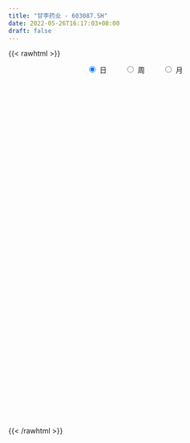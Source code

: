 ```yaml
---
title: "甘李药业 - 603087.SH"
date: 2022-05-26T16:17:03+08:00
draft: false
---
```

{{< rawhtml >}}
    <div style="text-align: center">
        <label style="padding: 1rem;"><input style="margin-right: .5rem" type="radio" name="period" value="D" checked onclick="period_change(this)">日</label>
        <label style="padding: 1rem;"><input style="margin-right: .5rem" type="radio" name="period" value="W" onclick="period_change(this)">周</label>
        <label style="padding: 1rem;"><input style="margin-right: .5rem" type="radio" name="period" value="M" onclick="period_change(this)">月</label>
    </div>
    <div id="chart" style="height: 700px;"></div> 
    <script type="text/javascript">
        const D_v = [21104.2,10065.43,10105.19,10371.26,10778.82,8038.04,13686.37,20359.11,12123.56,15464.09,15873.09,23410.69,16352.5,13403.94,9861.35,11166.08,10596.32,10741.45,9903.18,10557.18,15727.18,8058.87,9930.4,28110.9,12286.66,10712.73,9405.12,12145.34,13453.98,14211.38,26892.76,42462.68,22408.71,16233.03,18856.99,46588.57,19363.84,19633.27,20793.0,21437.84,23851.69,56880.28,49113.58,52957.92,53877.2,68438.3,80928.23,138276.47,92715.76,93395.37,47890.43,49586.75,44301.1,53331.86,57962.25,62992.04,46375.26,42190.7,32358.1,69038.92,41578.08,56779.15,39521.08,29597.83,33604.11,45033.72,24158.21,133959.46,92318.07,40399.59,61217.25,98959.99,62787.8,45614.59,49148.18,32959.04,50579.68,35774.58,28898.22,31191.63,32960.28,29783.26,42172.44,21692.82,28319.76,22538.47,23902.83,27111.8,42597.56,29172.02,21837.15,21939.8,45497.7,29570.78,24797.99,24784.36,55360.63,42908.37,27076.8,23013.98,24817.9,29414.12,25609.76,15932.63,24045.57,23161.36,60958.62,43370.09,27246.54,46490.77,43041.11,33299.4,35376.11,35833.2,31804.33,25172.55,47421.04,36546.82,18644.54,41666.76,30928.28,32024.82,57461.58,94265.01,55805.38,59819.96,28725.63,35472.64,40289.91,48816.31,107517.0,194179.02,137793.72,106145.12,53786.62,68119.07,41431.65,54671.42,40556.25,34650.16,70021.8,90666.09,60857.65,39152.48,44499.71,28661.05,41234.7,35194.88,21349.17,26769.13,25225.41,31678.83,32248.94,30178.1,26296.79,27441.27,24817.11,56161.25,43336.5,29105.0,35940.91,28532.44,37011.94,39449.3,49640.93,58503.27,30077.33,38497.08,30901.06,39297.29,49537.9,29934.21,30810.42,21942.33,25500.96,22832.31,20787.05,26309.91,26081.48,24091.12,43383.61,23387.02,25253.56,38046.11,36452.23,40353.58,53863.58,32626.49,30700.87,59473.71,44686.62,29572.47,44787.28,26719.73,30267.8,44362.4,48435.95,55950.53,53332.85,37709.79,80212.07,43707.63,48322.29,60368.34,52777.59,34584.62,33376.92,30388.98,36519.65,42396.43,36079.14,27322.9,29641.14,46993.57,56545.18,33996.0,30501.2,44718.45,46323.36,35231.37,33926.34,20315.2,20014.0,22639.45,21446.04,35385.6,37718.95,43889.33,29421.84,47512.88,36921.08,48723.41,45040.06,52241.94,47024.95,28009.9,20058.56,27351.2,41412.71,29739.54,25362.52,31514.52,21449.0,23170.65,23393.55,39644.01,23635.81,56385.35,32354.07,34981.82]
const D_histogram = [0.0,-0.0546853561,-0.1215799986,-0.2584839789,-0.5032974575,-0.5765278126,-0.3832597405,-0.0360425822,0.1566128591,0.1321693597,0.2285414101,0.4684557456,0.3571168458,0.1033939872,-0.0510088871,-0.2491832243,-0.3342862436,-0.2150217003,-0.178918372,-0.2500305248,-0.530826204,-0.6258984484,-0.7557820782,-1.2301671904,-1.3880095856,-1.3041023925,-1.2404906439,-1.2922152527,-0.9708700428,-0.7628145642,-0.7951172339,-1.0581672818,-1.0871596899,-1.082237942,-1.0685288877,-1.3041423864,-1.3290674502,-1.3471511157,-1.3224667814,-1.2226692229,-1.0559008109,-1.1081245082,-1.1710913633,-1.2475853737,-1.3429352703,-1.4414062741,-1.3234261445,-0.841927052,-0.7487694692,-0.9519714762,-1.0690042972,-0.9179635332,-0.7585255913,-0.5998154515,-0.2749301854,0.1077117276,0.4200963235,0.59006336,0.6554055896,1.0382632635,1.3086030056,1.5423185921,1.6269072956,1.5703168759,1.6294803113,1.5380387799,1.4007140589,1.5826141297,1.3707147748,1.2524635756,1.4094045288,1.7171803433,1.7752548765,1.6205913549,1.5737653367,1.4651240399,1.450920177,1.3299722983,1.138408407,1.0249029948,0.8503418634,0.6530211683,0.3641368829,0.2012929721,-0.0123196681,-0.0965556477,-0.25524732,-0.2793980458,-0.0488396546,0.0811398278,0.1315070759,0.1851943964,0.3749341776,0.4132334519,0.2675093502,0.3268170812,0.4865301892,0.4929248856,0.4706869529,0.438253721,0.306319642,0.1118566312,-0.1258990601,-0.2172187564,-0.3320883777,-0.4460056109,-0.6933746761,-0.9121999023,-0.9936468132,-1.1739063452,-1.1595529889,-1.0481330341,-0.963564843,-0.921676398,-0.7668732817,-0.5738298551,-0.3132994394,-0.2250766663,-0.1104804432,0.0589248193,0.200061683,0.2569136026,0.3811777902,0.5945567804,0.6719227726,0.5761265653,0.5305812556,0.4858016615,0.4599729524,0.4954675042,0.676174716,1.0377162091,1.1447534441,1.0132145406,0.8975474139,0.6388547264,0.4679091565,0.394318108,0.3368427733,0.2763974356,0.36021898,0.4526679389,0.4546634389,0.4141398254,0.2632689687,0.1845605481,0.0060923623,-0.1745074689,-0.2617008021,-0.2220019769,-0.2664415619,-0.2751649322,-0.2029817236,-0.1331869432,-0.1486546374,-0.1768465914,-0.1645460322,-0.0428960159,-0.0408675465,-0.030227596,-0.0006391188,0.0022620627,0.0469911744,0.0854910441,-0.0104000368,-0.2320611838,-0.373623187,-0.5020186629,-0.5613180486,-0.6380154314,-0.7992766752,-0.8743539338,-0.9807434959,-0.9406787675,-0.9619379823,-0.8964352245,-0.7715605822,-0.609793149,-0.4268868902,-0.2808279934,-0.2918780451,-0.2820937529,-0.184454191,-0.1366403989,-0.1088497716,-0.0392966485,0.1441351325,0.191164782,0.276796294,0.1906880706,0.2294832633,0.2999745626,0.3840388643,0.4598411898,0.4469475878,0.4202379749,0.2800119634,0.0108929073,-0.2687714294,-0.3866098995,-0.2076984936,-0.1452567128,-0.2666099203,-0.2434751234,-0.1387321762,-0.0046060135,0.0981585275,0.1188576806,0.1850430563,0.2586162485,0.2130346826,0.1431745591,0.0786637346,0.1496199014,0.1974007084,0.2021739184,0.2073595569,0.107398275,-0.0413463504,-0.1949068087,-0.1834474533,-0.2091383404,-0.1714133597,-0.1095673477,-0.0553785604,-0.0789030502,-0.0469772492,-0.1343870292,-0.1947027302,-0.4277982931,-0.5977268264,-0.5627162915,-0.5733907303,-0.3708787644,-0.1089722348,0.0547887155,0.1840623156,0.2940963114,0.3658493512,0.4651729161,0.4989290267,0.4548586542,0.3939141554,0.3438355815,0.29283644,0.3268674699,0.3682687928,0.2096161699,0.1503927415,0.1415733578]
const D_fast = [0.0,-0.0683566952,-0.1656463373,-0.3671713123,-0.7378091553,-0.9551714635,-0.8577183266,-0.5195118138,-0.2877031578,-0.2791043172,-0.1255969143,0.2314313577,0.2093716692,-0.0185026926,-0.1856577887,-0.4461279319,-0.6148025121,-0.5492933939,-0.5579196586,-0.6915394426,-1.1050416728,-1.3565885293,-1.6754176787,-2.4573445885,-2.9621893801,-3.2043077851,-3.4508186975,-3.8255971195,-3.7469694202,-3.7296175827,-3.9606995609,-4.4882914292,-4.7890737598,-5.0547114974,-5.308134665,-5.8697837603,-6.2269756867,-6.5818471312,-6.8877794922,-7.0936492394,-7.1908560302,-7.5201108545,-7.8758505504,-8.2642409042,-8.6953246183,-9.1541471908,-9.3670235972,-9.0960062678,-9.1900410522,-9.6312359283,-10.0155198235,-10.0939699429,-10.1241633989,-10.1154071219,-9.8592544021,-9.4496845573,-9.0322758804,-8.7147930039,-8.485599377,-7.8431758872,-7.2456853937,-6.6263901592,-6.1350746318,-5.7990858324,-5.3325523192,-5.0394841556,-4.8266303619,-4.2490767587,-4.1182974199,-3.9234327251,-3.4141406398,-2.6770697395,-2.1751814872,-1.92469717,-1.578081854,-1.3204421409,-0.9719159595,-0.7603707637,-0.6673325532,-0.5246122167,-0.4865878822,-0.5206532853,-0.71850335,-0.8310240178,-1.047716575,-1.1560914665,-1.3785949688,-1.472595206,-1.2542467285,-1.1039822891,-1.0207382721,-0.9207523525,-0.6372790268,-0.4956713896,-0.5745181538,-0.4335061524,-0.1521604972,-0.0225345793,0.0728992262,0.1500294245,0.094675256,-0.0718235969,-0.3410540532,-0.4866784386,-0.6845701544,-0.9099887903,-1.3307015246,-1.7775767263,-2.1074353405,-2.5811714589,-2.8567063498,-3.0073196535,-3.1636426732,-3.3521733276,-3.3890885318,-3.3395025689,-3.1572970132,-3.1253434066,-3.0383672943,-2.8542308269,-2.6630785425,-2.5419982222,-2.3224395871,-1.9604214018,-1.7150747165,-1.6668392825,-1.5797392783,-1.503068457,-1.413903928,-1.2545425001,-0.9047916093,-0.283821064,0.1094045321,0.2311692637,0.3398889906,0.2409099847,0.1869417038,0.2119301824,0.238665541,0.2473195622,0.4211958516,0.6268117952,0.742473155,0.8054844978,0.7204308832,0.6878625996,0.5109175045,0.286690806,0.1340722723,0.1182706033,0.0072206277,-0.0702939756,-0.0488561979,-0.0123581533,-0.0649895069,-0.1373931086,-0.1662290575,-0.0553030452,-0.0634914625,-0.0604084109,-0.0309797134,-0.0275130163,0.028963889,0.0888365198,-0.0096545703,-0.2893310133,-0.5242988132,-0.7781989549,-0.9778278527,-1.2140290934,-1.575109506,-1.868775248,-2.2203506841,-2.4154556476,-2.677199358,-2.8358054063,-2.9038209095,-2.8945017635,-2.8183172274,-2.7424653289,-2.8264848919,-2.8872240379,-2.8356980237,-2.8220443314,-2.821466147,-2.761737186,-2.5422716219,-2.4474507768,-2.2926201914,-2.3310563972,-2.2348903886,-2.0894054487,-1.9093314309,-1.718568808,-1.619725513,-1.5413756322,-1.6115986529,-1.8779944821,-2.2248516762,-2.4393426211,-2.3123558387,-2.286228236,-2.4742339236,-2.5119679076,-2.4419080044,-2.3089333451,-2.1816291722,-2.1312155989,-2.0187694592,-1.8805422048,-1.8728651001,-1.9069315839,-1.9517764747,-1.8434153326,-1.7462843484,-1.6909676589,-1.6339421311,-1.7070538443,-1.8661350572,-2.0684222177,-2.1028247256,-2.1808001979,-2.1859285571,-2.151474382,-2.1111302348,-2.1543804872,-2.1341989984,-2.2552055357,-2.3641969193,-2.7042420554,-3.0236022954,-3.1292708333,-3.2832929547,-3.1735006799,-2.938837209,-2.7613790798,-2.5860899008,-2.4025318272,-2.2393164496,-2.0236996557,-1.8652112884,-1.7955669973,-1.7580329573,-1.7221526358,-1.6999426673,-1.5841947699,-1.4507262489,-1.5569748293,-1.5786000723,-1.5520261166]
const D_slow = [0.0,-0.013671339,-0.0440663387,-0.1086873334,-0.2345116978,-0.3786436509,-0.4744585861,-0.4834692316,-0.4443160168,-0.4112736769,-0.3541383244,-0.237024388,-0.1477451765,-0.1218966797,-0.1346489015,-0.1969447076,-0.2805162685,-0.3342716936,-0.3790012866,-0.4415089178,-0.5742154688,-0.7306900809,-0.9196356005,-1.2271773981,-1.5741797945,-1.9002053926,-2.2103280536,-2.5333818668,-2.7760993775,-2.9668030185,-3.165582327,-3.4301241474,-3.7019140699,-3.9724735554,-4.2396057773,-4.5656413739,-4.8979082365,-5.2346960154,-5.5653127108,-5.8709800165,-6.1349552192,-6.4119863463,-6.7047591871,-7.0166555305,-7.3523893481,-7.7127409166,-8.0435974527,-8.2540792157,-8.441271583,-8.6792644521,-8.9465155264,-9.1760064097,-9.3656378075,-9.5155916704,-9.5843242167,-9.5573962849,-9.452372204,-9.304856364,-9.1410049666,-8.8814391507,-8.5542883993,-8.1687087513,-7.7619819274,-7.3694027084,-6.9620326306,-6.5775229356,-6.2273444208,-5.8316908884,-5.4890121947,-5.1758963008,-4.8235451686,-4.3942500828,-3.9504363636,-3.5452885249,-3.1518471907,-2.7855661808,-2.4228361365,-2.0903430619,-1.8057409602,-1.5495152115,-1.3369297456,-1.1736744535,-1.0826402328,-1.0323169898,-1.0353969068,-1.0595358188,-1.1233476488,-1.1931971602,-1.2054070739,-1.1851221169,-1.1522453479,-1.1059467488,-1.0122132044,-0.9089048415,-0.8420275039,-0.7603232336,-0.6386906863,-0.5154594649,-0.3977877267,-0.2882242965,-0.211644386,-0.1836802282,-0.2151549932,-0.2694596823,-0.3524817767,-0.4639831794,-0.6373268484,-0.865376824,-1.1137885273,-1.4072651136,-1.6971533609,-1.9591866194,-2.2000778301,-2.4304969296,-2.6222152501,-2.7656727138,-2.8439975737,-2.9002667403,-2.9278868511,-2.9131556463,-2.8631402255,-2.7989118249,-2.7036173773,-2.5549781822,-2.3869974891,-2.2429658477,-2.1103205338,-1.9888701185,-1.8738768804,-1.7500100043,-1.5809663253,-1.321537273,-1.035348912,-0.7820452769,-0.5576584234,-0.3979447418,-0.2809674527,-0.1823879257,-0.0981772323,-0.0290778734,0.0609768716,0.1741438563,0.287809716,0.3913446724,0.4571619146,0.5033020516,0.5048251422,0.4611982749,0.3957730744,0.3402725802,0.2736621897,0.2048709566,0.1541255257,0.1208287899,0.0836651306,0.0394534827,-0.0016830253,-0.0124070293,-0.0226239159,-0.0301808149,-0.0303405946,-0.0297750789,-0.0180272854,0.0033454757,0.0007454665,-0.0572698295,-0.1506756262,-0.276180292,-0.4165098041,-0.576013662,-0.7758328308,-0.9944213142,-1.2396071882,-1.4747768801,-1.7152613756,-1.9393701818,-2.1322603273,-2.2847086146,-2.3914303371,-2.4616373355,-2.5346068468,-2.605130285,-2.6512438327,-2.6854039325,-2.7126163754,-2.7224405375,-2.6864067544,-2.6386155589,-2.5694164854,-2.5217444677,-2.4643736519,-2.3893800113,-2.2933702952,-2.1784099977,-2.0666731008,-1.9616136071,-1.8916106162,-1.8888873894,-1.9560802468,-2.0527327216,-2.1046573451,-2.1409715233,-2.2076240033,-2.2684927842,-2.3031758282,-2.3043273316,-2.2797876997,-2.2500732796,-2.2038125155,-2.1391584534,-2.0858997827,-2.0501061429,-2.0304402093,-1.993035234,-1.9436850568,-1.8931415773,-1.841301688,-1.8144521193,-1.8247887069,-1.873515409,-1.9193772723,-1.9716618574,-2.0145151974,-2.0419070343,-2.0557516744,-2.0754774369,-2.0872217492,-2.1208185065,-2.1694941891,-2.2764437624,-2.425875469,-2.5665545418,-2.7099022244,-2.8026219155,-2.8298649742,-2.8161677953,-2.7701522164,-2.6966281386,-2.6051658008,-2.4888725718,-2.3641403151,-2.2504256515,-2.1519471127,-2.0659882173,-1.9927791073,-1.9110622398,-1.8189950416,-1.7665909992,-1.7289928138,-1.6935994743]
const D_data = [['2021-05-17', 124.7255, 129.4387, 124.7255, 130.5149],['2021-05-18', 128.502, 128.5818, 126.549, 129.4088],['2021-05-19', 128.5818, 128.0238, 127.3661, 130.4152],['2021-05-20', 127.8344, 126.4294, 126.0508, 129.5284],['2021-05-21', 126.5, 123.71, 123.5, 127.5],['2021-05-24', 123.8, 124.52, 121.85, 125.3],['2021-05-25', 124.51, 127.74, 123.61, 127.96],['2021-05-26', 127.74, 130.9, 126.61, 132.97],['2021-05-27', 130.82, 130.41, 128.66, 131.76],['2021-05-28', 130.05, 128.2, 127.67, 132.02],['2021-05-31', 127.78, 130.0, 127.38, 132.53],['2021-06-01', 130.53, 132.95, 129.23, 134.97],['2021-06-02', 133.48, 129.2, 129.2, 133.48],['2021-06-03', 129.06, 126.59, 126.58, 129.66],['2021-06-04', 126.6, 126.73, 126.01, 128.32],['2021-06-07', 126.01, 125.08, 123.5, 126.51],['2021-06-08', 124.8, 125.46, 124.11, 127.13],['2021-06-09', 125.0, 127.85, 124.5, 128.3],['2021-06-10', 127.88, 127.02, 126.0, 128.6],['2021-06-11', 126.8, 125.35, 124.6, 126.8],['2021-06-15', 124.46, 121.38, 120.84, 125.25],['2021-06-16', 121.39, 122.13, 120.67, 122.67],['2021-06-17', 122.0, 120.41, 120.25, 122.65],['2021-06-18', 120.41, 113.5, 111.4, 120.5],['2021-06-21', 113.02, 114.5, 110.5, 114.5],['2021-06-22', 114.12, 116.0, 113.77, 117.0],['2021-06-23', 115.0, 114.83, 114.0, 115.84],['2021-06-24', 114.22, 112.06, 111.91, 114.8],['2021-06-25', 111.8, 116.18, 111.78, 116.63],['2021-06-28', 116.5, 115.09, 113.76, 116.97],['2021-06-29', 114.0, 111.49, 111.39, 114.96],['2021-06-30', 111.5, 106.58, 105.2, 111.82],['2021-07-01', 106.34, 107.35, 105.59, 109.29],['2021-07-02', 107.3, 106.29, 105.0, 108.99],['2021-07-05', 105.5, 105.0, 104.1, 107.58],['2021-07-06', 104.37, 99.69, 98.0, 104.89],['2021-07-07', 99.64, 99.89, 98.75, 101.09],['2021-07-08', 99.48, 98.06, 98.02, 99.61],['2021-07-09', 97.95, 96.77, 95.25, 97.95],['2021-07-12', 97.0, 96.21, 95.1, 98.0],['2021-07-13', 96.52, 96.0, 95.4, 96.98],['2021-07-14', 95.5, 91.8, 91.64, 95.5],['2021-07-15', 91.33, 89.5, 89.25, 92.33],['2021-07-16', 89.51, 87.0, 86.38, 89.61],['2021-07-19', 86.24, 84.23, 83.8, 87.7],['2021-07-20', 83.31, 81.47, 81.27, 83.7],['2021-07-21', 82.0, 82.0, 80.0, 83.15],['2021-07-22', 82.51, 86.15, 82.4, 86.98],['2021-07-23', 85.0, 81.01, 80.89, 85.01],['2021-07-26', 79.5, 75.09, 73.03, 79.5],['2021-07-27', 75.0, 73.23, 73.21, 75.69],['2021-07-28', 73.15, 74.59, 72.0, 75.5],['2021-07-29', 75.03, 73.54, 73.21, 75.98],['2021-07-30', 72.78, 72.5, 71.13, 73.22],['2021-08-02', 72.2, 74.18, 70.08, 74.96],['2021-08-03', 73.98, 75.39, 73.32, 76.4],['2021-08-04', 75.39, 75.25, 73.5, 76.48],['2021-08-05', 74.9, 73.84, 73.8, 76.7],['2021-08-06', 74.41, 72.35, 71.99, 74.41],['2021-08-09', 72.69, 76.94, 72.31, 78.5],['2021-08-10', 75.4, 77.0, 75.08, 77.6],['2021-08-11', 77.0, 77.86, 76.01, 79.8],['2021-08-12', 77.11, 76.99, 75.73, 77.75],['2021-08-13', 76.86, 75.5, 75.01, 76.86],['2021-08-16', 75.29, 77.22, 74.7, 78.3],['2021-08-17', 77.2, 75.55, 74.91, 79.15],['2021-08-18', 75.05, 74.62, 74.18, 75.97],['2021-08-19', 75.44, 79.08, 75.44, 82.08],['2021-08-20', 77.11, 74.44, 73.1, 77.11],['2021-08-23', 73.6, 75.01, 73.04, 75.55],['2021-08-24', 75.08, 78.92, 74.18, 79.35],['2021-08-25', 79.5, 82.67, 79.5, 85.49],['2021-08-26', 83.91, 81.34, 80.13, 84.3],['2021-08-27', 81.93, 79.24, 79.1, 82.1],['2021-08-30', 79.0, 80.85, 77.0, 81.77],['2021-08-31', 80.25, 80.45, 79.24, 81.68],['2021-09-01', 80.11, 82.1, 78.96, 82.58],['2021-09-02', 81.95, 81.19, 81.0, 82.95],['2021-09-03', 81.48, 80.17, 79.85, 81.49],['2021-09-06', 80.0, 80.95, 79.51, 81.88],['2021-09-07', 80.96, 79.95, 79.7, 80.96],['2021-09-08', 79.96, 79.08, 79.0, 80.46],['2021-09-09', 78.91, 76.86, 75.81, 79.0],['2021-09-10', 76.5, 77.29, 75.91, 77.45],['2021-09-13', 77.3, 75.56, 75.37, 78.45],['2021-09-14', 75.0, 76.18, 74.8, 77.16],['2021-09-15', 76.15, 74.29, 74.18, 76.15],['2021-09-16', 74.01, 75.1, 72.87, 75.49],['2021-09-17', 74.42, 78.55, 74.3, 79.06],['2021-09-22', 77.8, 78.11, 76.0, 80.23],['2021-09-23', 78.44, 77.52, 77.1, 78.7],['2021-09-24', 77.15, 77.81, 76.2, 78.99],['2021-09-27', 77.8, 80.25, 77.21, 80.34],['2021-09-28', 81.58, 79.15, 78.88, 81.86],['2021-09-29', 78.86, 76.7, 76.7, 78.86],['2021-09-30', 76.95, 79.16, 76.95, 79.87],['2021-10-08', 79.23, 81.24, 78.01, 82.39],['2021-10-11', 81.25, 80.08, 79.54, 83.38],['2021-10-12', 79.38, 80.0, 79.12, 81.5],['2021-10-13', 79.91, 80.04, 79.21, 80.65],['2021-10-14', 80.22, 78.61, 78.59, 80.8],['2021-10-15', 78.85, 77.08, 77.0, 79.12],['2021-10-18', 77.0, 75.33, 74.8, 77.0],['2021-10-19', 75.28, 76.1, 75.02, 76.6],['2021-10-20', 76.14, 74.98, 74.88, 76.72],['2021-10-21', 74.99, 74.0, 73.5, 75.16],['2021-10-22', 72.0, 70.81, 70.0, 72.0],['2021-10-25', 70.5, 69.15, 68.48, 70.73],['2021-10-26', 69.0, 69.15, 68.17, 69.81],['2021-10-27', 69.15, 66.15, 66.0, 69.3],['2021-10-28', 66.0, 66.98, 65.66, 67.29],['2021-10-29', 66.74, 67.39, 65.76, 67.79],['2021-11-01', 67.33, 66.48, 65.5, 67.33],['2021-11-02', 66.37, 65.2, 65.12, 67.6],['2021-11-03', 65.0, 66.11, 65.0, 66.41],['2021-11-04', 66.02, 66.61, 65.82, 66.66],['2021-11-05', 66.85, 67.93, 66.2, 68.9],['2021-11-08', 67.98, 66.09, 65.8, 68.0],['2021-11-09', 66.0, 66.42, 65.8, 66.89],['2021-11-10', 66.4, 67.44, 65.4, 68.11],['2021-11-11', 67.19, 67.62, 66.9, 67.85],['2021-11-12', 67.6, 66.88, 66.81, 67.63],['2021-11-15', 66.6, 68.08, 66.07, 68.79],['2021-11-16', 68.0, 70.13, 67.8, 71.16],['2021-11-17', 70.15, 69.37, 68.81, 70.48],['2021-11-18', 68.82, 67.32, 67.15, 69.12],['2021-11-19', 67.32, 67.7, 67.0, 67.91],['2021-11-22', 67.87, 67.58, 67.0, 68.0],['2021-11-23', 67.51, 67.73, 67.01, 68.27],['2021-11-24', 67.55, 68.65, 67.55, 68.93],['2021-11-25', 68.65, 71.29, 68.6, 71.85],['2021-11-26', 71.45, 75.51, 70.0, 78.0],['2021-11-29', 75.51, 74.3, 74.1, 78.35],['2021-11-30', 74.3, 71.98, 71.39, 74.5],['2021-12-01', 72.21, 72.18, 71.15, 72.6],['2021-12-02', 71.74, 69.92, 69.88, 72.11],['2021-12-03', 69.9, 70.25, 69.9, 70.89],['2021-12-06', 70.26, 71.12, 69.11, 71.8],['2021-12-07', 72.0, 71.24, 70.66, 72.0],['2021-12-08', 71.8, 71.12, 70.8, 71.8],['2021-12-09', 71.14, 73.25, 71.14, 73.57],['2021-12-10', 73.27, 74.18, 72.71, 75.47],['2021-12-13', 73.87, 73.7, 73.5, 75.49],['2021-12-14', 73.2, 73.46, 72.8, 74.15],['2021-12-15', 73.0, 71.89, 71.47, 73.26],['2021-12-16', 71.88, 72.42, 71.48, 72.45],['2021-12-17', 72.5, 70.62, 70.58, 72.78],['2021-12-20', 70.5, 69.62, 69.42, 71.18],['2021-12-21', 69.62, 69.95, 69.45, 70.3],['2021-12-22', 69.95, 71.27, 69.85, 71.3],['2021-12-23', 71.21, 70.05, 70.0, 71.24],['2021-12-24', 70.06, 70.17, 69.17, 70.85],['2021-12-27', 70.27, 71.19, 70.1, 71.49],['2021-12-28', 71.19, 71.43, 70.6, 71.77],['2021-12-29', 71.55, 70.41, 70.4, 71.56],['2021-12-30', 70.35, 70.01, 69.77, 70.66],['2021-12-31', 70.01, 70.34, 69.8, 70.96],['2022-01-04', 70.3, 71.99, 70.03, 71.99],['2022-01-05', 71.99, 70.79, 69.97, 72.27],['2022-01-06', 70.66, 70.9, 70.2, 71.2],['2022-01-07', 70.83, 71.23, 70.38, 71.95],['2022-01-10', 71.25, 70.98, 70.19, 71.25],['2022-01-11', 71.18, 71.65, 70.74, 72.0],['2022-01-12', 71.98, 71.85, 71.23, 72.27],['2022-01-13', 71.7, 70.04, 70.0, 71.9],['2022-01-14', 68.68, 67.5, 65.81, 68.68],['2022-01-17', 67.3, 67.26, 66.65, 67.5],['2022-01-18', 67.59, 66.31, 66.18, 67.59],['2022-01-19', 66.16, 66.19, 65.9, 66.88],['2022-01-20', 66.38, 65.05, 65.0, 66.61],['2022-01-21', 65.0, 62.67, 62.01, 65.15],['2022-01-24', 62.0, 62.31, 61.2, 62.52],['2022-01-25', 62.2, 60.52, 60.5, 62.88],['2022-01-26', 60.61, 61.21, 60.0, 61.6],['2022-01-27', 60.97, 59.5, 59.5, 60.97],['2022-01-28', 59.5, 59.7, 59.11, 60.36],['2022-02-07', 60.32, 60.0, 59.78, 60.79],['2022-02-08', 60.0, 60.37, 59.28, 60.7],['2022-02-09', 60.05, 60.82, 60.05, 60.9],['2022-02-10', 60.9, 60.62, 60.29, 61.17],['2022-02-11', 60.51, 58.43, 58.3, 60.55],['2022-02-14', 58.0, 58.09, 57.55, 58.35],['2022-02-15', 57.95, 58.92, 57.75, 58.98],['2022-02-16', 59.02, 58.18, 58.11, 59.28],['2022-02-17', 58.23, 57.65, 57.6, 58.46],['2022-02-18', 57.38, 57.99, 56.61, 58.02],['2022-02-21', 58.22, 59.76, 58.03, 60.33],['2022-02-22', 59.3, 58.43, 58.34, 59.3],['2022-02-23', 58.58, 59.09, 58.58, 59.48],['2022-02-24', 57.47, 56.76, 56.11, 58.72],['2022-02-25', 56.77, 58.01, 56.65, 59.28],['2022-02-28', 58.14, 58.57, 57.37, 58.79],['2022-03-01', 58.58, 59.1, 58.43, 60.18],['2022-03-02', 58.89, 59.45, 58.07, 59.55],['2022-03-03', 59.35, 58.57, 58.51, 59.65],['2022-03-04', 58.22, 58.35, 58.1, 59.96],['2022-03-07', 58.04, 56.48, 56.3, 58.07],['2022-03-08', 56.29, 53.6, 53.31, 56.89],['2022-03-09', 53.61, 51.6, 49.86, 53.88],['2022-03-10', 52.5, 52.0, 51.85, 53.16],['2022-03-11', 51.38, 55.35, 50.86, 55.49],['2022-03-14', 54.88, 54.1, 54.0, 55.69],['2022-03-15', 53.92, 51.16, 51.12, 53.92],['2022-03-16', 51.92, 52.18, 49.44, 52.55],['2022-03-17', 52.53, 53.07, 52.26, 54.49],['2022-03-18', 52.53, 53.7, 52.38, 54.1],['2022-03-21', 53.7, 53.66, 53.04, 54.7],['2022-03-22', 53.35, 52.73, 52.55, 53.35],['2022-03-23', 52.82, 53.34, 52.26, 54.0],['2022-03-24', 52.85, 53.68, 52.0, 54.24],['2022-03-25', 53.4, 52.15, 52.11, 53.9],['2022-03-28', 51.92, 51.38, 50.76, 52.0],['2022-03-29', 51.5, 50.88, 50.76, 52.19],['2022-03-30', 51.2, 52.4, 50.51, 52.44],['2022-03-31', 51.92, 52.29, 51.88, 54.39],['2022-04-01', 51.77, 51.78, 51.01, 51.96],['2022-04-06', 51.7, 51.71, 51.41, 52.7],['2022-04-07', 51.37, 50.0, 50.0, 52.18],['2022-04-08', 50.01, 48.48, 48.1, 50.21],['2022-04-11', 48.11, 47.24, 47.03, 49.0],['2022-04-12', 47.1, 48.5, 46.81, 48.65],['2022-04-13', 48.33, 47.56, 47.5, 48.33],['2022-04-14', 47.78, 47.95, 47.5, 48.29],['2022-04-15', 47.59, 48.12, 47.26, 48.2],['2022-04-18', 47.88, 47.98, 46.94, 48.1],['2022-04-19', 47.66, 46.74, 46.5, 48.3],['2022-04-20', 46.79, 47.11, 46.5, 48.1],['2022-04-21', 46.9, 45.09, 45.0, 47.1],['2022-04-22', 44.61, 44.59, 43.95, 45.02],['2022-04-25', 43.99, 41.06, 41.06, 43.99],['2022-04-26', 41.05, 40.01, 39.8, 41.65],['2022-04-27', 39.21, 41.39, 38.7, 41.42],['2022-04-28', 40.02, 40.05, 39.34, 40.97],['2022-04-29', 40.31, 42.47, 40.3, 42.66],['2022-05-05', 42.21, 43.88, 41.72, 43.88],['2022-05-06', 42.95, 43.38, 42.8, 43.86],['2022-05-09', 42.95, 43.44, 42.9, 43.65],['2022-05-10', 42.91, 43.65, 42.81, 43.8],['2022-05-11', 43.63, 43.55, 43.5, 44.75],['2022-05-12', 43.5, 44.33, 43.25, 44.61],['2022-05-13', 44.75, 43.91, 43.61, 45.28],['2022-05-16', 43.96, 42.96, 42.86, 44.69],['2022-05-17', 43.02, 42.49, 42.08, 43.03],['2022-05-18', 42.51, 42.32, 42.28, 42.99],['2022-05-19', 41.54, 42.0, 41.35, 42.08],['2022-05-20', 42.32, 42.99, 42.3, 43.38],['2022-05-23', 43.3, 43.3, 42.85, 43.48],['2022-05-24', 43.4, 40.45, 40.34, 43.46],['2022-05-25', 40.38, 41.0, 40.1, 41.08],['2022-05-26', 41.1, 41.32, 40.2, 41.78]]
const W_v = [3497.83,8786.98,55299.4,525032.01,302204.6,199436.77,130078.18,164194.54,181883.98,96754.58,128004.77,94637.77,110621.92,44655.72,12718.72,119992.92,84885.21,70819.88,88849.9,66205.09,46158.13,105225.31,52937.05,66387.82,111962.08,129759.24,159093.96,231175.17,284493.64,157182.04,175940.64,116193.87,85156.07,60952.47,88887.16,78363.25,69364.56,54998.77,44926.27,55436.91,32987.17,44833.64,71629.65,82126.81,35532.57,58952.33,62424.9,69671.17,78901.57,52964.21,61827.35,58003.83,122208.56,125235.67,204241.31,434235.96,288505.51,241878.35,236515.06,329073.57,308979.22,197359.7,157800.43,144470.42,72948.97,124650.83,55360.63,147231.17,149707.94,193447.91,175607.23,159811.22,296077.56,426274.88,407276.1800000001,290565.72,214405.59,140217.42,140982.21,164543.66,213137.88,188310.66,131020.23,140653.17,163492.5,221351.27,175709.68,275641.19,239760.47,178761.12,194498.79,121543.01,132126.36,167861.76,230439.37,75034.85,143924.53,139171.73,147357.05]
const W_histogram = [0.0,3.6944492308,6.5689754004,7.1508111561,7.4318220745,6.5634460904,5.4448715954,4.9684344254,3.0771928903,1.447547622,-0.3652359554,-1.6367093944,-2.340817166,-3.1303502266,-3.3316028173,-2.5902011822,-2.7325331637,-2.9362462867,-2.6173532919,-2.4369658315,-2.4146970438,-3.3087991282,-3.38679829,-3.076286722,-2.1976808603,-1.0911710059,-0.2210102287,2.5963699584,3.4657716235,4.7560788078,3.6861751059,3.0026910425,3.2231195556,2.4688312214,0.8659919297,-0.6823785335,-2.1571220405,-2.8427883153,-3.1148127633,-2.8156087727,-2.7908295397,-2.984499768,-2.3995951516,-1.8752369254,-2.0276077238,-1.9696080282,-2.0160817208,-1.6596426045,-1.445921288,-1.3238172111,-1.9306916357,-2.03099121,-2.6060806072,-3.4190596102,-4.3466871941,-5.0464087682,-5.7159214358,-5.7848593751,-5.2499717138,-4.6213641763,-3.5824629481,-2.5796677038,-1.8893368889,-1.1625296979,-0.5759459422,0.0266904056,0.6543230759,0.8650078583,0.6666865391,0.402765279,0.3633624005,0.364450596,0.509369142,1.1817654104,1.3127360242,1.6809781705,1.6968080635,1.6855285201,1.6935738905,1.7553987113,1.548851975,1.11119309,0.6677886103,0.350994902,0.1823338944,0.1443016322,0.2102314107,0.1242362773,0.0333962458,-0.0494128397,-0.0474298296,-0.1792823822,-0.2000759915,-0.352015952,-0.4874057394,-0.4108464249,-0.2287691954,-0.0821143715,-0.0130256059]
const W_fast = [0.0,4.6180615385,9.1348315582,11.5043701029,13.6433365399,14.4158220784,14.6584654823,15.4241369186,14.3021936061,13.0344352432,11.130342677,9.4496918894,8.1603798264,6.5882592091,5.5541059141,5.6479572536,4.8224919812,3.8847172865,3.5492719583,3.1204179609,2.5390124876,0.8177106212,-0.1069881131,-0.5655482256,-0.236362579,0.597354524,1.412262744,4.8787354207,6.6145799917,9.0939068778,8.9455469525,9.0127356496,10.0389440517,9.9018635228,8.5155222136,6.796557117,4.7825330999,3.3861697463,2.3354421075,1.9307439049,1.2578157529,0.3180205826,0.3030264111,0.358575406,-0.3006973234,-0.7350996348,-1.2855937575,-1.3440652924,-1.4918242979,-1.7006745238,-2.7902218573,-3.3982692341,-4.6248787831,-6.2926226886,-8.3069220711,-10.2682458372,-12.3667388638,-13.8818916469,-14.659496914,-15.1862304206,-15.0429449295,-14.685066611,-14.4670700184,-14.0308952519,-13.5882979818,-12.9789890325,-12.1877755932,-11.7608388463,-11.7924885306,-11.955718471,-11.9042807494,-11.8120799049,-11.5398190733,-10.5719814524,-10.1128268325,-9.3243401436,-8.8843082347,-8.4742056481,-8.0427668051,-7.5420923064,-7.361426049,-7.5212866615,-7.7977439886,-8.0267889714,-8.1498665054,-8.1518233595,-8.0333357283,-8.0882717925,-8.1707627624,-8.2659250579,-8.2757995052,-8.4524726533,-8.5232852605,-8.7632292091,-9.0204704313,-9.046622723,-8.9217377924,-8.7956115613,-8.7297791972]
const W_slow = [0.0,0.9236123077,2.5658561578,4.3535589468,6.2115144654,7.852375988,9.2135938869,10.4557024932,11.2250007158,11.5868876213,11.4955786324,11.0864012838,10.5011969923,9.7186094357,8.8857087314,8.2381584358,7.5550251449,6.8209635732,6.1666252502,5.5573837924,4.9537095314,4.1265097494,3.2798101769,2.5107384964,1.9613182813,1.6885255298,1.6332729727,2.2823654623,3.1488083682,4.3378280701,5.2593718466,6.0100446072,6.8158244961,7.4330323014,7.6495302839,7.4789356505,6.9396551404,6.2289580616,5.4502548707,4.7463526776,4.0486452926,3.3025203506,2.7026215627,2.2338123314,1.7269104004,1.2345083934,0.7304879632,0.3155773121,-0.0459030099,-0.3768573127,-0.8595302216,-1.3672780241,-2.0187981759,-2.8735630784,-3.960234877,-5.221837069,-6.650817428,-8.0970322718,-9.4095252002,-10.5648662443,-11.4604819813,-12.1053989073,-12.5777331295,-12.868365554,-13.0123520395,-13.0056794381,-12.8420986691,-12.6258467046,-12.4591750698,-12.35848375,-12.2676431499,-12.1765305009,-12.0491882154,-11.7537468628,-11.4255628567,-11.0053183141,-10.5811162982,-10.1597341682,-9.7363406956,-9.2974910178,-8.910278024,-8.6324797515,-8.4655325989,-8.3777838734,-8.3322003998,-8.2961249917,-8.2435671391,-8.2125080697,-8.2041590083,-8.2165122182,-8.2283696756,-8.2731902711,-8.323209269,-8.411213257,-8.5330646919,-8.6357762981,-8.692968597,-8.7134971898,-8.7167535913]
const W_data = [['2020-07-03', 64.7585, 94.8153, 64.7585, 94.8153],['2020-07-10', 104.2969, 152.706, 104.2969, 152.706],['2020-07-17', 167.9759, 164.6307, 164.6307, 203.2528],['2020-07-24', 148.1676, 151.2784, 144.8864, 165.2344],['2020-07-31', 152.6847, 156.4631, 136.1506, 162.8409],['2020-08-07', 156.6051, 147.0881, 140.8026, 160.1562],['2020-08-14', 145.5966, 144.6023, 142.4574, 152.777],['2020-08-21', 143.3026, 153.9115, 142.5923, 163.3778],['2020-08-28', 153.3236, 134.5306, 129.4586, 153.3336],['2020-09-04', 133.3747, 131.7006, 128.6615, 136.2843],['2020-09-11', 129.8174, 122.1447, 114.1034, 131.332],['2020-09-18', 123.5597, 121.3675, 115.598, 124.3867],['2020-09-25', 120.5703, 123.0614, 117.0827, 126.4892],['2020-09-30', 122.1646, 117.1824, 115.0898, 122.5732],['2020-10-09', 118.5774, 120.6002, 118.5774, 120.7497],['2020-10-16', 120.6002, 132.727, 120.6002, 134.5206],['2020-10-23', 133.5241, 122.2643, 121.5767, 134.69],['2020-10-30', 120.6799, 119.3048, 118.2287, 126.0309],['2020-11-06', 118.6073, 124.865, 117.4315, 130.8836],['2020-11-13', 124.865, 123.2906, 120.9191, 128.8309],['2020-11-20', 123.7091, 120.66, 118.6571, 124.4465],['2020-11-27', 119.9525, 105.1552, 103.6307, 120.66],['2020-12-04', 105.1652, 110.5859, 105.1254, 111.4827],['2020-12-11', 110.9147, 113.9041, 107.7261, 116.6343],['2020-12-18', 113.5952, 122.4536, 110.7752, 126.2102],['2020-12-25', 121.5668, 129.638, 117.9895, 130.4252],['2020-12-31', 130.5049, 131.7505, 124.8152, 142.7612],['2021-01-08', 131.7305, 167.4034, 128.5419, 167.4134],['2021-01-15', 168.0013, 155.8147, 149.9656, 180.6363],['2021-01-22', 153.4531, 170.7913, 150.6332, 170.9109],['2021-01-29', 170.6219, 145.8801, 142.4922, 178.2348],['2021-02-05', 147.1655, 149.4574, 142.4922, 156.7414],['2021-02-10', 151.4602, 162.9493, 144.5947, 165.4105],['2021-02-19', 167.4034, 152.5862, 150.0652, 167.4034],['2021-02-26', 152.1079, 137.9683, 135.9156, 152.7058],['2021-03-05', 139.5028, 131.2522, 125.9611, 143.7776],['2021-03-12', 131.2622, 123.8586, 122.2543, 133.1754],['2021-03-19', 122.7625, 126.818, 119.5739, 126.828],['2021-03-26', 126.4494, 127.8444, 121.6465, 128.3426],['2021-04-02', 127.8444, 133.4245, 126.3497, 135.9953],['2021-04-09', 133.5142, 129.2394, 128.1931, 133.5441],['2021-04-16', 128.5419, 124.2472, 122.8621, 129.6679],['2021-04-23', 123.5597, 133.3348, 121.9753, 136.0153],['2021-04-30', 134.5206, 134.2217, 126.8579, 138.0082],['2021-05-07', 132.5377, 125.4629, 125.1042, 133.2352],['2021-05-14', 124.5661, 126.4494, 119.5838, 127.2664],['2021-05-21', 124.7255, 123.71, 123.5, 130.5149],['2021-05-28', 123.8, 128.2, 121.85, 132.97],['2021-06-04', 127.78, 126.73, 126.01, 134.97],['2021-06-11', 126.01, 125.35, 123.5, 128.6],['2021-06-18', 124.46, 113.5, 111.4, 125.25],['2021-06-25', 113.02, 116.18, 110.5, 117.0],['2021-07-02', 116.5, 106.29, 105.0, 116.97],['2021-07-09', 105.5, 96.77, 95.25, 107.58],['2021-07-16', 97.0, 87.0, 86.38, 98.0],['2021-07-23', 86.24, 81.01, 80.0, 87.7],['2021-07-30', 79.5, 72.5, 71.13, 79.5],['2021-08-06', 72.2, 72.35, 70.08, 76.7],['2021-08-13', 72.69, 75.5, 72.31, 79.8],['2021-08-20', 75.29, 74.44, 73.1, 82.08],['2021-08-27', 73.6, 79.24, 73.04, 85.49],['2021-09-03', 79.0, 80.17, 77.0, 82.95],['2021-09-10', 80.0, 77.29, 75.81, 81.88],['2021-09-17', 77.3, 78.55, 72.87, 79.06],['2021-09-24', 77.8, 77.81, 76.0, 80.23],['2021-09-30', 77.8, 79.16, 76.7, 81.86],['2021-10-08', 79.23, 81.24, 78.01, 82.39],['2021-10-15', 81.25, 77.08, 77.0, 83.38],['2021-10-22', 77.0, 70.81, 70.0, 77.0],['2021-10-29', 70.5, 67.39, 65.66, 70.73],['2021-11-05', 67.33, 67.93, 65.0, 68.9],['2021-11-12', 67.98, 66.88, 65.4, 68.11],['2021-11-19', 66.6, 67.7, 66.07, 71.16],['2021-11-26', 67.87, 75.51, 67.0, 78.0],['2021-12-03', 75.51, 70.25, 69.88, 78.35],['2021-12-10', 70.26, 74.18, 69.11, 75.47],['2021-12-17', 73.87, 70.62, 70.58, 75.49],['2021-12-24', 70.5, 70.17, 69.17, 71.3],['2021-12-31', 70.27, 70.34, 69.77, 71.77],['2022-01-07', 70.3, 71.23, 69.97, 72.27],['2022-01-14', 71.25, 67.5, 65.81, 72.27],['2022-01-21', 67.3, 62.67, 62.01, 67.59],['2022-01-28', 62.0, 59.7, 59.11, 62.88],['2022-02-11', 60.32, 58.43, 58.3, 61.17],['2022-02-18', 58.0, 57.99, 56.61, 59.28],['2022-02-25', 58.22, 58.01, 56.11, 60.33],['2022-03-04', 58.14, 58.35, 57.37, 60.18],['2022-03-11', 58.04, 55.35, 49.86, 58.07],['2022-03-18', 54.88, 53.7, 49.44, 55.69],['2022-03-25', 53.7, 52.15, 52.0, 54.7],['2022-04-01', 51.92, 51.78, 50.51, 54.39],['2022-04-08', 51.7, 48.48, 48.1, 52.7],['2022-04-15', 48.11, 48.12, 46.81, 49.0],['2022-04-22', 47.88, 44.59, 43.95, 48.3],['2022-04-29', 43.99, 42.47, 38.7, 43.99],['2022-05-06', 42.21, 43.38, 41.72, 43.88],['2022-05-13', 42.95, 43.91, 42.81, 45.28],['2022-05-20', 43.96, 42.99, 41.35, 44.69],['2022-05-27', 43.3, 41.32, 40.1, 43.48]]
const M_v = [1356.44,893464.38,697954.37,452313.8599999999,288416.73,319177.67,507400.91,848791.49,351189.5700000001,278434.53,256232.5,242454.06,319390.69,1090860.1899999999,1198553.4199999999,615123.13,545747.6499999999,1301709.73,949508.28,697012.4300000001,555069.41,1000802.78,685966.5,505488.16]
const M_histogram = [0.0,5.4390071795,7.0154192639,6.6356691869,6.1417328721,4.7277381801,5.0445461912,5.8006084767,5.3725013821,4.2727867255,3.4499380994,2.3610731512,-0.0680175928,-3.8899402209,-5.6933890199,-6.7138565894,-7.8435789765,-7.9206241693,-7.7133641949,-7.8955508171,-7.6873829572,-7.5566008414,-7.6898699334,-7.4108291066]
const M_fast = [0.0,6.7987589744,10.1290258748,11.4081930945,12.4496899978,12.2176298508,13.7955744097,16.0017888144,16.9168070652,16.8852890901,16.9249249888,16.4263283285,13.9802331862,9.1858255029,5.959029449,3.2600977321,0.1694806008,-1.8877206342,-3.6088017086,-5.7648760351,-7.4785539145,-9.236922009,-11.2926585843,-12.8663250342]
const M_slow = [0.0,1.3597517949,3.1136066109,4.7725239076,6.3079571256,7.4898916706,8.7510282185,10.2011803376,11.5443056832,12.6125023645,13.4749868894,14.0652551772,14.048250779,13.0757657238,11.6524184688,9.9739543215,8.0130595773,6.032903535,4.1045624863,2.130674782,0.2088290427,-1.6803211676,-3.602788651,-5.4554959276]
const M_data = [['2020-06-30', 64.7585, 71.2358, 64.7585, 71.2358],['2020-07-31', 78.3594, 156.4631, 78.3594, 203.2528],['2020-08-31', 156.6051, 132.4081, 129.4586, 163.3778],['2020-09-30', 130.5647, 117.1824, 114.1034, 136.2843],['2020-10-30', 118.5774, 119.3048, 118.2287, 134.69],['2020-11-30', 118.6073, 107.9453, 103.6307, 130.8836],['2020-12-31', 107.9453, 131.7505, 107.2478, 142.7612],['2021-01-29', 131.7305, 145.8801, 128.5419, 180.6363],['2021-02-26', 147.1655, 137.9683, 135.9156, 167.4034],['2021-03-31', 139.5028, 131.0031, 119.5739, 143.7776],['2021-04-30', 130.5348, 134.2217, 121.9753, 138.0082],['2021-05-31', 132.5377, 130.0, 119.5838, 133.2352],['2021-06-30', 130.53, 106.58, 105.2, 134.97],['2021-07-30', 106.34, 72.5, 71.13, 109.29],['2021-08-31', 72.2, 80.45, 70.08, 85.49],['2021-09-30', 80.11, 79.16, 72.87, 82.95],['2021-10-29', 79.23, 67.39, 65.66, 83.38],['2021-11-30', 67.33, 71.98, 65.0, 78.35],['2021-12-31', 72.21, 70.34, 69.11, 75.49],['2022-01-28', 70.3, 59.7, 59.11, 72.27],['2022-02-28', 60.32, 58.57, 56.11, 61.17],['2022-03-31', 58.58, 52.29, 49.44, 60.18],['2022-04-29', 51.77, 42.47, 38.7, 52.7],['2022-05-31', 42.21, 41.32, 40.1, 45.28]]
        const D_a = [null,null,null,null,null,null,null,null,null,null,null,134.97,null,null,null,null,null,null,null,null,null,null,null,null,110.5,null,null,null,null,116.97,null,null,null,null,null,null,null,null,null,null,null,null,null,null,null,null,null,null,null,null,null,null,null,null,70.08,null,null,null,null,null,null,79.8,null,null,null,null,null,null,null,73.04,null,null,null,null,null,null,null,82.95,null,null,null,null,null,null,null,null,null,72.87,null,null,null,null,null,null,null,null,null,83.38,null,null,null,null,null,null,null,null,null,null,null,null,null,null,null,null,65.0,null,null,null,null,null,null,null,null,null,null,null,null,null,null,null,null,null,78.35,null,null,null,null,null,null,null,null,null,null,null,null,null,null,null,null,null,null,69.17,null,null,null,null,null,null,72.27,null,null,null,null,null,null,null,null,null,null,null,null,null,null,null,null,59.11,null,null,null,61.17,null,null,null,null,null,null,null,null,null,56.11,null,null,null,null,null,59.96,null,null,null,null,null,null,null,49.44,null,null,null,null,null,null,null,null,null,null,54.39,null,null,null,null,null,null,null,null,null,null,null,null,null,null,null,null,38.7,null,null,null,null,null,null,null,null,45.28,null,null,null,null,null,null,null,40.1,null]
const W_a = [null,null,203.2528,null,null,null,null,null,null,null,114.1034,null,null,null,null,null,134.69,null,null,null,null,103.6307,null,null,null,null,null,null,180.6363,null,null,null,null,null,null,null,null,119.5739,null,null,null,null,null,138.0082,null,null,null,null,null,null,null,null,null,null,null,null,null,70.08,null,null,null,null,null,null,null,null,null,83.38,null,null,null,null,null,null,null,69.11,null,null,null,72.27,null,null,null,null,null,null,null,null,null,null,null,null,null,null,38.7,null,null,null,null]
const M_a = [null,203.2528,null,null,null,null,null,null,null,null,null,null,null,null,null,null,null,null,null,null,null,null,null,null]
        const D_b = [[{ coord: ['2021-06-01', 116.97] }, { coord: ['2021-08-02', 110.5] }],[{ coord: ['2021-08-02', 79.8] }, { coord: ['2021-11-29', 73.04] }],[{ coord: ['2022-01-28', 59.96] }, { coord: ['2022-03-04', 59.11] }]]
const W_b = [[{ coord: ['2020-07-17', 134.69] }, { coord: ['2021-04-30', 114.1034] }],[{ coord: ['2021-08-06', 72.27] }, { coord: ['2022-01-07', 70.08] }]]
const M_b = []
    </script>
{{< /rawhtml >}}